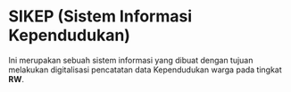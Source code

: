 
# SIKEP (Sistem Informasi Kependudukan)

Ini merupakan sebuah sistem informasi yang dibuat dengan tujuan melakukan digitalisasi pencatatan data Kependudukan warga pada tingkat **RW**.
